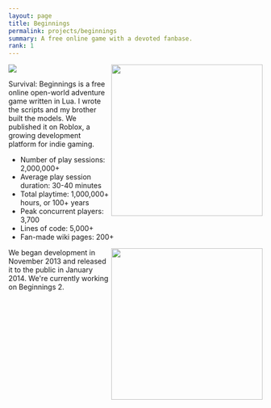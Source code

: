 ```yaml
---
layout: page
title: Beginnings
permalink: projects/beginnings
summary: A free online game with a devoted fanbase.
rank: 1
---
```


<img src="{{ site.baseurl }}public/images/beginnings-header.png">

<img src="{{ site.baseurl }}public/images/beginnings-screenshot-2.png" width="300" align="right">

Survival: Beginnings is a free online open-world adventure game written in Lua. I wrote the scripts and my brother built the models. We published it on Roblox, a growing development platform for indie gaming.

* Number of play sessions: 2,000,000+
* Average play session duration: 30-40 minutes
* Total playtime: 1,000,000+ hours, or 100+ years
* Peak concurrent players: 3,700
* Lines of code: 5,000+
* Fan-made wiki pages: 200+

<img src="{{ site.baseurl }}public/images/beginnings-screenshot-1.png" width="300" align="right">

We began development in November 2013 and released it to the public in January 2014. We're currently working on Beginnings 2.